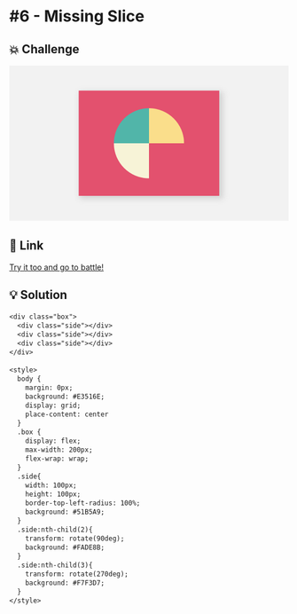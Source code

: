 # #6 - Missing Slice

## 💥 Challenge
![Missing Slice](img/06_Missing_Slice.png)

## 🔎 Link
[Try it too and go to battle!](https://cssbattle.dev/play/6)

## 💡 Solution
```
<div class="box">
  <div class="side"></div>
  <div class="side"></div>
  <div class="side"></div>
</div>

<style>
  body {
    margin: 0px;
    background: #E3516E;
    display: grid;
    place-content: center
  }
  .box {
    display: flex;
    max-width: 200px;
    flex-wrap: wrap;
  }
  .side{
    width: 100px;
    height: 100px;
    border-top-left-radius: 100%;
    background: #51B5A9;
  }
  .side:nth-child(2){
    transform: rotate(90deg);
    background: #FADE8B;
  }
  .side:nth-child(3){
    transform: rotate(270deg);
    background: #F7F3D7;
  }
</style>
```
